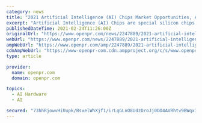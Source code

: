 ```yaml
---
category: news
title: "2021 Artificial Intelligence (AI) Chips Market Opportunities, Analysis, Future and Forecast| by Key Players, Products, Types and Applications"
excerpt: "Artificial Intelligence (AI) Chips are special silicon chips, programmed for machine learning. AI Chips can process vast amount of data, identify the underlying patterns, interpret the trends and ..."
publishedDateTime: 2021-02-24T11:26:00Z
originalUrl: "https://www.openpr.com/news/2247889/2021-artificial-intelligence-ai-chips-market-opportunities"
webUrl: "https://www.openpr.com/news/2247889/2021-artificial-intelligence-ai-chips-market-opportunities"
ampWebUrl: "https://www.openpr.com/amp/2247889/2021-artificial-intelligence-ai-chips-market-opportunities"
cdnAmpWebUrl: "https://www-openpr-com.cdn.ampproject.org/c/s/www.openpr.com/amp/2247889/2021-artificial-intelligence-ai-chips-market-opportunities"
type: article

provider:
  name: openpr.com
  domain: openpr.com

topics:
  - AI Hardware
  - AI

secured: "73hhRjowvHiUupk/BsxelWhXjf1/irLqGLnO8UdzDroJj0DO4AVRhtv9BWqx3SnWlYMxlXQYVxsp6JHptaCqixjs63zDv2Ua2z+C2jK2ROiFR+hhqEPiFOv5qIX2NLNutwoCg141bLTXuddNN8TV5WoHkd3GZlEJW9pQMVjTNhuy0qZlLSYYBiWZxLpO/EIAfkqKI02+pBN9EqqZO5lNHw3qSWp1z97zdbPh/rzWy+Oijdi6gt/50SMLh9RyhcgxWHmaLFhV2V5qSJaZwvgYSorg3XNgmn45YNXOmp/KFxYCCjOaAy6lmn3uBHAhmaIILJvLJB3rQTTJd+WZnVd9JIgjL9NvW+zFnuWg7t3uyII=;y3rjO+IL7NU6Oqwp8bO9QQ=="
---
```


